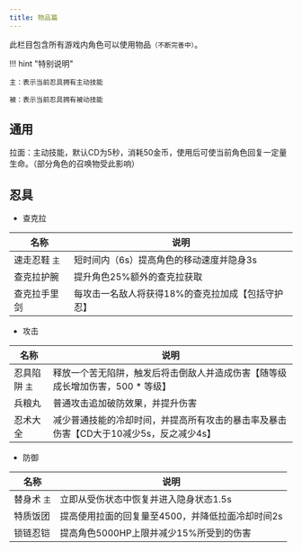 ```yaml
---
title: 物品篇
---
```


此栏目包含所有游戏内角色可以使用物品`（不断完善中）`。

!!! hint "特别说明"

    主：表示当前忍具拥有主动技能

    被：表示当前忍具拥有被动技能

## 通用

拉面：主动技能，默认CD为5秒，消耗50金币，使用后可使当前角色回复一定量生命。（部分角色的召唤物受此影响）

## 忍具

* 查克拉

| 名称          | 说明                                              |
| ------------- | ------------------------------------------------- |
| 速走忍鞋 `主` | 短时间内（6s）提高角色的移动速度并隐身3s          |
| 查克拉护腕    | 提升角色25%额外的查克拉获取                       |
| 查克拉手里剑  | 每攻击一名敌人将获得18%的查克拉加成【包括守护忍】 |

* 攻击

| 名称          | 说明                                                                                   |
| ------------- | -------------------------------------------------------------------------------------- |
| 忍具陷阱 `主` | 释放一个苦无陷阱，触发后将击倒敌人并造成伤害【随等级成长增加伤害，500 * 等级】         |
| 兵粮丸        | 普通攻击追加破防效果，并提升伤害                                                       |
| 忍术大全      | 减少普通技能的冷却时间，并提高所有攻击的暴击率及暴击伤害【CD大于10减少5s，反之减少4s】 |

* 防御

| 名称        | 说明                                             |
| ----------- | ------------------------------------------------ |
| 替身术 `主` | 立即从受伤状态中恢复并进入隐身状态1.5s           |
| 特质饭团    | 提高使用拉面的回复量至4500，并降低拉面冷却时间2s |
| 锁链忍铠    | 提高角色5000HP上限并减少15%所受到的伤害          |
